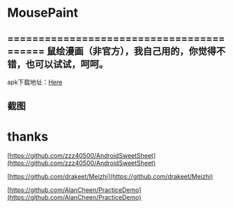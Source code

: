# MousePaint
=========================================
鼠绘漫画（非官方），我自己用的，你觉得不错，也可以试试，呵呵。
---------------------------------------------

apk下载地址：[Here](http://fir.im/cjjmouse)

截图
-------------------------------------


thanks
==================================
[https://github.com/zzz40500/AndroidSweetSheet](https://github.com/zzz40500/AndroidSweetSheet)

[https://github.com/drakeet/Meizhi](https://github.com/drakeet/Meizhi)

[https://github.com/AlanCheen/PracticeDemo](https://github.com/AlanCheen/PracticeDemo)




